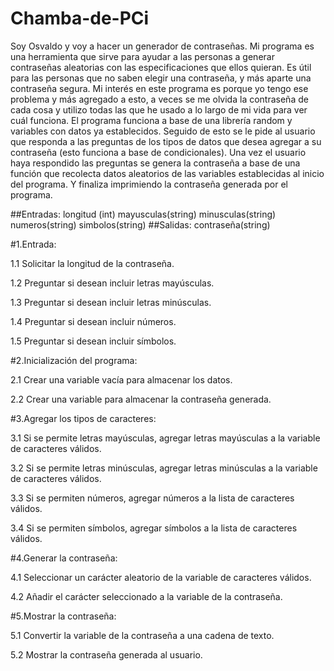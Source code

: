 # Chamba-de-PCi
Soy Osvaldo y voy a hacer un generador de contraseñas.
Mi programa es una herramienta que sirve para ayudar a las personas a generar contraseñas aleatorias con las especificaciones que ellos quieran. Es útil para las personas que no saben elegir una contraseña, y más aparte una contraseña segura. 
Mi interés en este programa es porque yo tengo ese problema y más agregado a esto, a veces se me olvida la contraseña de cada cosa y utilizo todas las que he usado a lo largo de mi vida para ver cuál funciona.
El programa funciona a base de una librería random y variables con datos ya establecidos. Seguido de esto se le pide al usuario que responda a las preguntas de los tipos de datos que desea agregar a su contraseña (esto funciona a base de condicionales).
 Una vez el usuario haya respondido las preguntas se genera la contraseña a base de una función que recolecta datos aleatorios de las variables establecidas al inicio del programa.
Y finaliza imprimiendo la contraseña generada por el programa.

##Entradas:
longitud (int)
mayusculas(string)
minusculas(string)
numeros(string)
simbolos(string)
##Salidas:
contraseña(string)

#1.Entrada:

1.1 Solicitar la longitud de la contraseña.

1.2 Preguntar si desean incluir letras mayúsculas.

1.3 Preguntar si desean incluir letras minúsculas.

1.4 Preguntar si desean incluir números.

1.5 Preguntar si desean incluir símbolos.


#2.Inicialización del programa:

2.1 Crear una variable vacía para almacenar los datos.

2.2 Crear una variable para almacenar la contraseña generada.


#3.Agregar los tipos de caracteres:

3.1 Si se permite letras mayúsculas, agregar letras mayúsculas a la variable de caracteres válidos.

3.2 Si se permite letras minúsculas, agregar letras minúsculas a la variable de caracteres válidos.

3.3 Si se permiten números, agregar números a la lista de caracteres válidos.

3.4 Si se permiten símbolos, agregar símbolos a la lista de caracteres válidos.


#4.Generar la contraseña:

4.1 Seleccionar un carácter aleatorio de la variable de caracteres válidos.

4.2 Añadir el carácter seleccionado a la variable de la contraseña.


#5.Mostrar la contraseña:

5.1 Convertir la variable de la contraseña a una cadena de texto.

5.2 Mostrar la contraseña generada al usuario.

